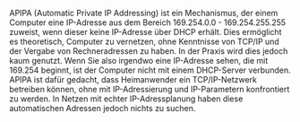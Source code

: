 APIPA (Automatic Private IP Addressing) ist ein Mechanismus, der einem Computer eine IP-Adresse aus dem Bereich 169.254.0.0 - 169.254.255.255 zuweist, wenn dieser keine IP-Adresse über DHCP erhält. Dies ermöglicht es theoretisch, Computer zu vernetzen, ohne Kenntnisse von TCP/IP und der Vergabe von Rechneradressen zu haben. In der Praxis wird dies jedoch kaum genutzt. Wenn Sie also irgendwo eine IP-Adresse sehen, die mit 169.254 beginnt, ist der Computer nicht mit einem DHCP-Server verbunden. APIPA ist dafür gedacht, dass Heimanwender ein TCP/IP-Netzwerk betreiben können, ohne mit IP-Adressierung und IP-Parametern konfrontiert zu werden. In Netzen mit echter IP-Adressplanung haben diese automatischen Adressen jedoch nichts zu suchen.